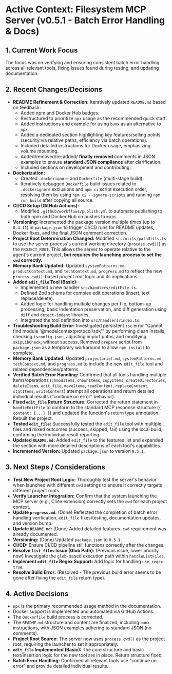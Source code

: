 # Active Context: Filesystem MCP Server (v0.5.1 - Batch Error Handling & Docs)

## 1. Current Work Focus

The focus was on verifying and ensuring consistent batch error handling across
all relevant tools, fixing issues found during testing, and updating
documentation.

## 2. Recent Changes/Decisions

- **README Refinement & Correction:** Iteratively updated `README.md` based on
  feedback:
  - Added npm and Docker Hub badges.
  - Restructured to prioritize `npx` usage as the recommended quick start.
  - Added instructions and example for using `bunx` as an alternative to `npx`.
  - Added a dedicated section highlighting key features/selling points (security
    via relative paths, efficiency via batch operations).
  - Included detailed instructions for Docker usage, emphasizing volume
    mounting.
  - Added/removed/re-added/ **finally removed** comments in JSON examples to
    ensure **standard JSON compliance** after clarification.
  - Included sections on development and contributing.
- **Dockerization:**
  - Created `.dockerignore` and `Dockerfile` (multi-stage build).
  - Iteratively debugged `Dockerfile` build issues related to `.dockerignore`
    exclusions and `npm ci` script execution order, resolving them by using
    `npm ci --ignore-scripts` and running `npm run build` after copying all
    source.
- **CI/CD Setup (GitHub Actions):**
  - Modified `.github/workflows/publish.yml` to automate publishing to both npm
    and Docker Hub on pushes to `main`.
- **Versioning:** Incremented the package version multiple times (up to
  `0.4.11`) in `package.json` to trigger CI/CD runs for README updates, Docker
  fixes, and the final JSON comment correction.
- **Project Root Determination Changed:** Modified `src/utils/pathUtils.ts` to
  use the server process's current working directory (`process.cwd()`) as the
  `PROJECT_ROOT`. This allows the server to operate relative to the agent's
  current project, **but requires the launching process to set the `cwd`
  correctly.**
- **Memory Bank Updated:** Updated `systemPatterns.md`, `productContext.md`, and
  `techContext.md`, `progress.md` to reflect the new `process.cwd()`-based
  project root logic and its implications.
- **Added `edit_file` Tool (Basic):**
  - Implemented a new handler `src/handlers/editFile.ts`.
  - Defined Zod schema for complex edit operations (insert, text
    replace/delete).
  - Added logic for handling multiple changes per file, bottom-up processing,
    basic indentation preservation, and diff generation using `diff` and
    `detect-indent` libraries.
  - Integrated the tool definition into `src/handlers/index.ts`.
- **Troubleshooting Build Error:** Investigated persistent `tsc` error "Cannot
  find module '@modelcontextprotocol/sdk'" by performing clean installs,
  checking `tsconfig.json`, adjusting import paths, and modifying
  `skipLibCheck`, without success. Removed `prepare` script from `package.json`
  as a temporary workaround to allow `npm install` to complete.
- **Memory Bank Updated:** Updated `projectbrief.md`, `systemPatterns.md`,
  `techContext.md`, and `progress.md` to include the new `edit_file` tool and
  related dependencies/patterns.
- **Verified Batch Error Handling:** Confirmed that all tools handling multiple
  items/operations (`chmodItems`, `chownItems`, `copyItems`,
  `createDirectories`, `deleteItems`, `edit_file`, `moveItems`, `readContent`,
  `replaceContent`, `statItems`, `writeContent`) attempt all operations and
  return detailed individual results ("continue on error" behavior).
- **Fixed `edit_file` Return Structure:** Corrected the return statement in
  `handleEditFile` to conform to the standard MCP response structure
  (`{ content: [...] }`) and updated the function's return type annotation.
  Rebuilt the project.
- **Tested `edit_file`:** Successfully tested the `edit_file` tool with multiple
  files and mixed outcomes (success, skipped, fail) using the local build,
  confirming the individual result reporting.
- **Updated `README.md`:** Added `edit_file` to the features list and expanded
  the section with more detailed descriptions of each tool's capabilities.
- **Incremented Version:** Updated `package.json` to version `0.5.1`.

## 3. Next Steps / Considerations

- **Test New Project Root Logic:** Thoroughly test the server's behavior when
  launched with different `cwd` settings to ensure it correctly targets
  different project roots.
- **Verify Launcher Integration:** Confirm that the system launching the MCP
  server (e.g., Cline extension) correctly sets the `cwd` for each project
  context.
- **Update `progress.md`:** (Done) Reflected the completion of batch error
  handling verification, `edit_file` fixes/testing, documentation updates, and
  version bump.
- **Update `README.md`:** (Done) Added detailed features. `cwd` requirement was
  already documented.
- **Versioning:** (Done) Updated `package.json` to `0.5.1`.
- **CI/CD:** Ensure CI/CD pipeline still functions correctly after the changes.
- **Resolve `list_files` Issue (Glob Path):** (Previous issue, lower priority
  now) Investigate the `glob`-based execution path within `handleListFiles`.
- **Implement `edit_file` Regex Support:** Add logic for handling
  `use_regex: true`.
- **Resolve Build Error:** (Resolved - The previous build error seems to be gone
  after fixing the `edit_file` return type).

## 4. Active Decisions

- `npx` is the primary recommended usage method in the documentation.
- Docker support is implemented and automated via GitHub Actions.
- The `Dockerfile` build process is corrected.
- The `README.md` structure and content are finalized, including `bunx`
  instructions, with JSON examples adhering to standard JSON (no comments).
- **Project Root Source:** The server now uses `process.cwd()` as the project
  root, requiring the launcher to set it appropriately.
- **`edit_file` Implemented (Basic):** The core structure and basic
  text/insertion logic for the new tool are in place. Return structure fixed.
- **Batch Error Handling:** Confirmed all relevant tools use "continue on error"
  and provide detailed individual results.
